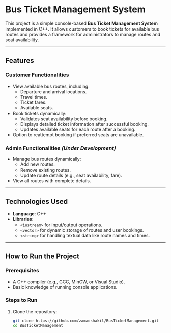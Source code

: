 # Bus Ticket Management System  

This project is a simple console-based **Bus Ticket Management System** implemented in C++. It allows customers to book tickets for available bus routes and provides a framework for administrators to manage routes and seat availability.  

---

## **Features**  

### **Customer Functionalities**  
- View available bus routes, including:  
  - Departure and arrival locations.  
  - Travel times.  
  - Ticket fares.  
  - Available seats.  
- Book tickets dynamically:  
  - Validates seat availability before booking.  
  - Displays detailed ticket information after successful booking.  
  - Updates available seats for each route after a booking.  
- Option to reattempt booking if preferred seats are unavailable.  

### **Admin Functionalities** *(Under Development)*  
- Manage bus routes dynamically:  
  - Add new routes.  
  - Remove existing routes.  
  - Update route details (e.g., seat availability, fare).  
- View all routes with complete details.  

---

## **Technologies Used**  

- **Language**: C++  
- **Libraries**:  
  - `<iostream>` for input/output operations.  
  - `<vector>` for dynamic storage of routes and user bookings.  
  - `<string>` for handling textual data like route names and times.  

---

## **How to Run the Project**  

### **Prerequisites**  
- A C++ compiler (e.g., GCC, MinGW, or Visual Studio).  
- Basic knowledge of running console applications.  

### **Steps to Run**  
1. Clone the repository:  
   ```bash  
   git clone https://github.com/zamadshakil/BusTicketManagement.git  
   cd BusTicketManagement  
